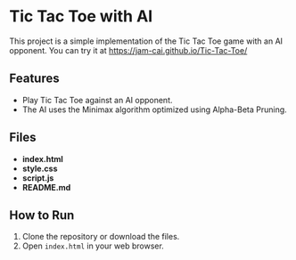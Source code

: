 # Tic Tac Toe with AI

This project is a simple implementation of the Tic Tac Toe game with an AI opponent. You can try it at https://jam-cai.github.io/Tic-Tac-Toe/

## Features

- Play Tic Tac Toe against an AI opponent.
- The AI uses the Minimax algorithm optimized using Alpha-Beta Pruning.

## Files

- **index.html**
- **style.css**
- **script.js**
- **README.md**

## How to Run

1. Clone the repository or download the files.
2. Open `index.html` in your web browser.


